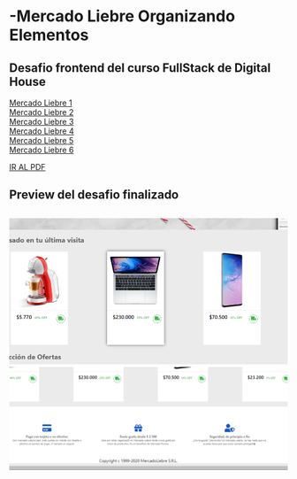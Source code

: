 # -Mercado Liebre Organizando Elementos

## Desafio frontend del curso FullStack de Digital House

<a href="https://github.com/XmauricioX/MERCADO_LIEBRE_1">Mercado Liebre 1</a> <br>
<a href="https://github.com/XmauricioX/MERCADO_LIEBRE_2">Mercado Liebre 2</a> <br>
<a href="https://github.com/XmauricioX/MERCADO_LIEBRE_3">Mercado Liebre 3</a> <br>
<a href="https://github.com/XmauricioX/MERCADO_LIEBRE_4">Mercado Liebre 4</a> <br>
<a href="https://github.com/XmauricioX/MERCADO_LIEBRE_5">Mercado Liebre 5</a> <br>
<a href="https://github.com/XmauricioX/MERCADO_LIEBRE_6">Mercado Liebre 6</a> <br>

<a href="https://github.com/XmauricioX/MERCADO_LIEBRE_6/blob/main/DESAFIO/M04C07%20-%20Ejercitaci%C3%B3n%20Organizando%20Elementos.pdf">IR AL PDF</a>

<h2>Preview del desafio finalizado<h2>

<img src="https://github.com/XmauricioX/MERCADO_LIEBRE_6/blob/main/public/images/card.PNG">

<img src="https://github.com/XmauricioX/MERCADO_LIEBRE_6/blob/main/public/images/footer.PNG">
